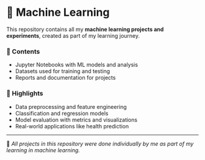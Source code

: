 # 🤖 Machine Learning  

This repository contains all my **machine learning projects and experiments**, created as part of my learning journey.  

### 📂 Contents  
- Jupyter Notebooks with ML models and analysis  
- Datasets used for training and testing  
- Reports and documentation for projects  

### 🔎 Highlights  
- Data preprocessing and feature engineering  
- Classification and regression models  
- Model evaluation with metrics and visualizations  
- Real-world applications like health prediction  

---  

👤 *All projects in this repository were done individually by me as part of my learning in machine learning.*  
